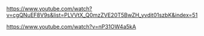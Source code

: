 https://www.youtube.com/watch?v=cgQNuEF8V9s&list=PLVVtX_Q0mzZVE20T5BwZH_yvdit01szbK&index=51


https://www.youtube.com/watch?v=nP31OW4a5kA